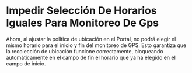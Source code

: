 # Impedir Selección De Horarios Iguales Para Monitoreo De Gps

Ahora, al ajustar la política de ubicación en el Portal, no podrá elegir el mismo horario para el inicio y fin del monitoreo de GPS. Esto garantiza que la recolección de ubicación funcione correctamente, bloqueando automáticamente en el campo de fin el horario que ya ha elegido en el campo de inicio.
